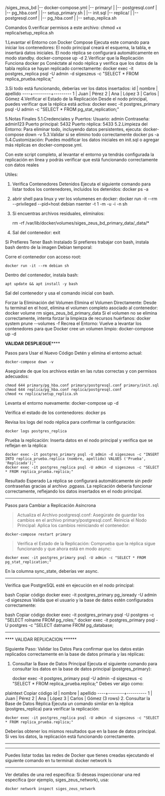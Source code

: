 /siges_zeus_bd
|-- docker-compose.yml
|-- primary/
|   |-- postgresql.conf
|   |-- pg_hba.conf
|   |-- setup_primary.sh
|   |-- init.sql
|-- replica/
|   |-- postgresql.conf
|   |-- pg_hba.conf
|   |-- setup_replica.sh


Comandos
0.verificar permisos a este archivo:
 chmod +x replica/setup_replica.sh

1.Levantar el Entorno con Docker Compose Ejecuta este comando para iniciar los contenedores:
    El nodo principal creará el esquema, la tabla, e insertará datos iniciales.
    El nodo réplica se configurará automáticamente en modo standby.
     docker-compose up -d
2.Verificar que la Replicación Funciona
    docker ps
Conéctate al nodo réplica y verifica que los datos de la tabla replica se hayan replicado correctamente:
    docker exec -it postgres_replica psql -U admin -d sigeszeus -c "SELECT * FROM replica_prueba.replica;"

3.Si todo está funcionando, deberías ver los datos insertados:
 id | nombre  | apellido
----+---------+---------
  1 | Juan    | Pérez
  2 | Ana     | López
  3 | Carlos  | Gómez
4.Verificar el Estado de la Replicación Desde el nodo principal, puedes verificar que la réplica está activa:
docker exec -it postgres_primary psql -U admin -c "SELECT * FROM pg_stat_replication;"

5.Notas Finales
5.1.Credenciales y Puertos:
    Usuario: admin
    Contraseña: admin123
    Puerto principal: 5432
    Puerto réplica: 5433
5.2.Limpieza del Entorno: Para eliminar todo, incluyendo datos persistentes, ejecuta:
    docker-compose down -v
5.3.Validar si se elimino todo correctamente
    docker ps -a
5.4.Customización: Puedes modificar los datos iniciales en init.sql o agregar más réplicas en docker-compose.yml.

Con este script completo, al levantar el entorno ya tendrás configurada la replicación en línea y podrás verificar que está funcionando correctamente con datos reales

Utiles:
1. Verifica Contenedores Detenidos
Ejecuta el siguiente comando para listar todos los contenedores, incluidos los detenidos:
    docker ps -a

2. abrir shell para linux y ver los volumenes en docker:
    docker run -it --rm --privileged --pid=host debian nsenter -t 1 -m -u -i -n sh
3. Si encuentras archivos residuales, elimínalos:

    rm -rf /var/lib/docker/volumes/siges_zeus_bd_primary_data/_data/*
4. Sal del contenedor:
    exit

Si Prefieres Tener Bash Instalado
Si prefieres trabajar con bash, instala bash dentro de la imagen Debian temporal:

Corre el contenedor con acceso root:
 
    docker run -it --rm debian sh
Dentro del contenedor, instala bash:
 
    apt update && apt install -y bash
Sal del contenedor y usa el comando inicial con bash.


Forzar la Eliminación del Volumen 
Elimina el Volumen Directamente: Desde tu terminal en el host, elimina el volumen completo asociado al contenedor:
    docker volume rm siges_zeus_bd_primary_data
Si el volumen no se elimina correctamente, intenta forzar la limpieza de recursos huérfanos:
    docker system prune --volumes -f
Recrea el Entorno: Vuelve a levantar los contenedores para que Docker cree un volumen limpio:
    docker-compose up -d


****************VALIDAR DESPLIEGUE********************


Pasos para Usar el Nuevo Código
Detén y elimina el entorno actual:

    docker-compose down -v

Asegúrate de que los archivos están en las rutas correctas y con permisos adecuados:

    chmod 644 primary/pg_hba.conf primary/postgresql.conf primary/init.sql
    chmod 644 replica/pg_hba.conf replica/postgresql.conf
    chmod +x replica/setup_replica.sh

Levanta el entorno nuevamente:
    docker-compose up -d

Verifica el estado de los contenedores:
    docker ps

Revisa los logs del nodo réplica para confirmar la configuración:

    docker logs postgres_replica

Prueba la replicación: Inserta datos en el nodo principal y verifica que se reflejan en la réplica:

    docker exec -it postgres_primary psql -U admin -d sigeszeus -c "INSERT INTO replica_prueba.replica (nombre, apellido) VALUES ('Prueba', 'Replicada');"
    docker exec -it postgres_replica psql -U admin -d sigeszeus -c "SELECT * FROM replica_prueba.replica;"

Resultado Esperado
La réplica se configurará automáticamente sin pedir contraseñas gracias al archivo .pgpass.
La replicación debería funcionar correctamente, reflejando los datos insertados en el nodo principal.

******************************************************

Pasos para Cambiar a Replicación Asíncrona
> Actualiza el Archivo postgresql.conf: Asegúrate de guardar los cambios en el archivo primary/postgresql.conf.
>Reinicia el Nodo Principal: Aplica los cambios reiniciando el contenedor:

    docker-compose restart primary

> Verifica el Estado de la Replicación: Comprueba que la réplica sigue funcionando y que ahora está en modo async:

    docker exec -it postgres_primary psql -U admin -c "SELECT * FROM pg_stat_replication;"
En la columna sync_state, deberías ver async.

**********************************************
Verifica que PostgreSQL esté en ejecución en el nodo principal:

bash
Copiar código
docker exec -it postgres_primary pg_isready -U admin -d sigeszeus
Valida que el usuario y la base de datos estén configurados correctamente:

bash
Copiar código
docker exec -it postgres_primary psql -U postgres -c "SELECT rolname FROM pg_roles;"
docker exec -it postgres_primary psql -U postgres -c "SELECT datname FROM pg_database;
******************************************


**** VALIDAR REPLICACION ******

Siguiente Paso: Validar los Datos
Para confirmar que los datos están replicados correctamente en la base de datos primaria y las réplicas:

1. Consultar la Base de Datos Principal
Ejecuta el siguiente comando para consultar los datos en la base de datos principal (postgres_primary):

    docker exec -it postgres_primary psql -U admin -d sigeszeus -c "SELECT * FROM replica_prueba.replica;"
Debes ver algo como:

plaintext
Copiar código
 id | nombre | apellido
----+--------+----------
  1 | Juan   | Pérez
  2 | Ana    | López
  3 | Carlos | Gómez
(3 rows)
2. Consultar la Base de Datos Réplica
Ejecuta un comando similar en la réplica (postgres_replica) para verificar la replicación:

    docker exec -it postgres_replica psql -U admin -d sigeszeus -c "SELECT * FROM replica_prueba.replica;"
Deberías obtener los mismos resultados que en la base de datos principal. Si ves los datos, la replicación está funcionando correctamente.


*******************************

**********************************
Puedes listar todas las redes de Docker que tienes creadas ejecutando el siguiente comando en tu terminal:
    docker network ls
***********************************
Ver detalles de una red específica:
Si deseas inspeccionar una red específica (por ejemplo, siges_zeus_network), usa:

    docker network inspect siges_zeus_network
